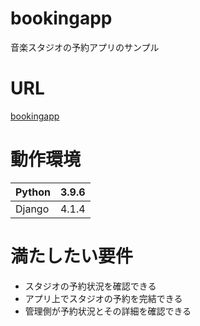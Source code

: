 # bookingapp
音楽スタジオの予約アプリのサンプル

# URL
[bookingapp](http://ushiki.pythonanywhere.com/)

# 動作環境
| Python | 3.9.6 |
| --- | --- |
| Django | 4.1.4 |

# 満たしたい要件
* スタジオの予約状況を確認できる
* アプリ上でスタジオの予約を完結できる
* 管理側が予約状況とその詳細を確認できる
